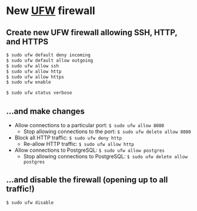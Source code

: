 # New [UFW](https://launchpad.net/ufw) firewall

## Create new UFW firewall allowing SSH, HTTP, and HTTPS

```sh
$ sudo ufw default deny incoming
$ sudo ufw default allow outgoing
$ sudo ufw allow ssh
$ sudo ufw allow http
$ sudo ufw allow https
$ sudo ufw enable

$ sudo ufw status verbose
```

## ...and make changes

- Allow connections to a particular port: `$ sudo ufw allow 8080`
  - Stop allowing connections to the port: `$ sudo ufw delete allow 8080`
- Block all HTTP traffic: `$ sudo ufw deny http`
  - Re-allow HTTP traffic: `$ sudo ufw allow http`
- Allow connections to PostgreSQL: `$ sudo ufw allow postgres`
  - Stop allowing connections to PostgreSQL: `$ sudo ufw delete allow postgres`

## ...and disable the firewall (opening up to all traffic!)

```sh
$ sudo ufw disable
```
